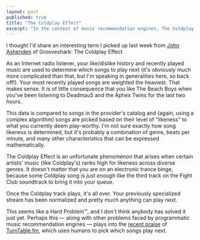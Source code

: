 ```yaml
---
layout: post
published: true
title: "The Coldplay Effect"
excerpt: "In the context of music recommendation engines, The Coldplay Effect is an unfortunate phenomenon that arises when certain artists' music (like Coldplay's) ranks high for likeness across diverse genres."
---
```


I thought I'd share an interesting term I picked up last week from [John Ashenden][john] of Grooveshark: The Coldplay Effect

As an Internet radio listener, your like/dislike history and recently played music are used to determine which songs to play next (it's obviously much more complicated than that, but I'm speaking in generalities here, so back off!). Your most recently played songs are weighted the heaviest. That makes sense. It is of little consequence that you like The Beach Boys when you've been listening to Deadmau5 and the Aphex Twins for the last two hours.

This data is compared to songs in the provider's catalog and (again, using a complex algorithm) songs are picked based on their level of "likeness" to what you currently deem play-worthy. I'm not sure exactly how song likeness is determined, but it's probably a combination of genre, beats per minute, and many other characteristics that can be expressed mathematically.

The Coldplay Effect is an unfortunate phenomenon that arises when certain artists' music (like Coldplay's) ranks high for likeness across diverse genres. It doesn't matter that you are on an electronic trance binge, because some Coldplay song is _just enough_ like the third track on the Fight Club soundtrack to bring it into your queue.

Once the Coldplay track plays, it's all over. Your previously specialized stream has been normalized and pretty much anything can play next.

This seems like a Hard Problem&trade;, and I don't think anybody has solved it just yet. Perhaps this &mdash; along with other problems faced by programmatic music recommendation engines &mdash; plays into the [recent praise][turntable-nytimes] of [TurnTable.fm][turntable], which uses humans to pick which songs play next.

[john]:http://twitter.com/ashenden
[turntable-nytimes]:http://gadgetwise.blogs.nytimes.com/2011/07/20/spotify-is-great-but-turntable-fm-is-amazing/
[turntable]:http://turntable.fm/
